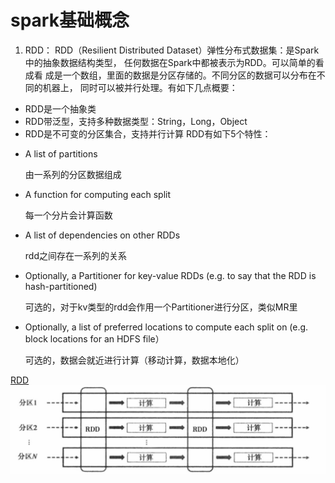 # spark基础概念

1. RDD：
RDD（Resilient Distributed Dataset）弹性分布式数据集：是Spark中的抽象数据结构类型，
任何数据在Spark中都被表示为RDD。可以简单的看成看
成是一个数组，里面的数据是分区存储的。不同分区的数据可以分布在不同的机器上，
同时可以被并行处理。有如下几点概要：
- RDD是一个抽象类
- RDD带泛型，支持多种数据类型：String，Long，Object
- RDD是不可变的分区集合，支持并行计算
RDD有如下5个特性：
* A list of partitions

  由一系列的分区数据组成
* A function for computing each split

  每一个分片会计算函数
* A list of dependencies on other RDDs

  rdd之间存在一系列的关系
* Optionally, a Partitioner for key-value RDDs 
    (e.g. to say that the RDD is hash-partitioned)
    
    可选的，对于kv类型的rdd会作用一个Partitioner进行分区，类似MR里
* Optionally, a list of preferred locations to compute each split on 
   (e.g. block locations for an HDFS file）
   
   可选的，数据会就近进行计算（移动计算，数据本地化）

<a href="http://spark.apache.org/docs/latest/rdd-programming-guide.html#resilient-distributed-datasets-rdds" target="_blank">RDD</a>
![RDD示例](images/RDD.png) 



   
